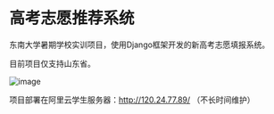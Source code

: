 # 高考志愿推荐系统
东南大学暑期学校实训项目，使用Django框架开发的新高考志愿填报系统。

目前项目仅支持山东省。

![image](https://user-images.githubusercontent.com/57313880/129674199-2af28efe-a881-4ad9-87d4-c3587732fe61.png)

项目部署在阿里云学生服务器：http://120.24.77.89/ （不长时间维护）


